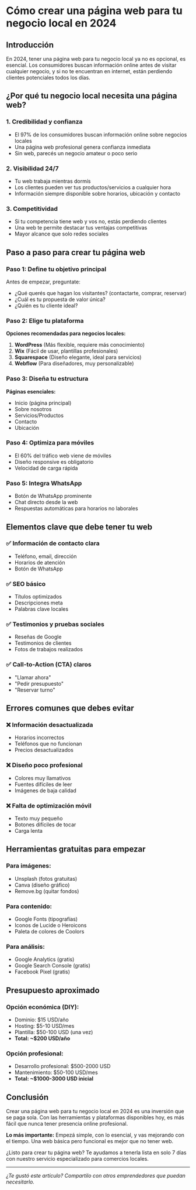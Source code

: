 # Cómo crear una página web para tu negocio local en 2024

## Introducción

En 2024, tener una página web para tu negocio local ya no es opcional, es esencial. Los consumidores buscan información online antes de visitar cualquier negocio, y si no te encuentran en internet, están perdiendo clientes potenciales todos los días.

## ¿Por qué tu negocio local necesita una página web?

### 1. **Credibilidad y confianza**
- El 97% de los consumidores buscan información online sobre negocios locales
- Una página web profesional genera confianza inmediata
- Sin web, parecés un negocio amateur o poco serio

### 2. **Visibilidad 24/7**
- Tu web trabaja mientras dormís
- Los clientes pueden ver tus productos/servicios a cualquier hora
- Información siempre disponible sobre horarios, ubicación y contacto

### 3. **Competitividad**
- Si tu competencia tiene web y vos no, estás perdiendo clientes
- Una web te permite destacar tus ventajas competitivas
- Mayor alcance que solo redes sociales

## Paso a paso para crear tu página web

### Paso 1: Define tu objetivo principal
Antes de empezar, preguntate:
- ¿Qué querés que hagan los visitantes? (contactarte, comprar, reservar)
- ¿Cuál es tu propuesta de valor única?
- ¿Quién es tu cliente ideal?

### Paso 2: Elige tu plataforma
**Opciones recomendadas para negocios locales:**

1. **WordPress** (Más flexible, requiere más conocimiento)
2. **Wix** (Fácil de usar, plantillas profesionales)
3. **Squarespace** (Diseño elegante, ideal para servicios)
4. **Webflow** (Para diseñadores, muy personalizable)

### Paso 3: Diseña tu estructura
**Páginas esenciales:**
- Inicio (página principal)
- Sobre nosotros
- Servicios/Productos
- Contacto
- Ubicación

### Paso 4: Optimiza para móviles
- El 60% del tráfico web viene de móviles
- Diseño responsive es obligatorio
- Velocidad de carga rápida

### Paso 5: Integra WhatsApp
- Botón de WhatsApp prominente
- Chat directo desde la web
- Respuestas automáticas para horarios no laborales

## Elementos clave que debe tener tu web

### ✅ **Información de contacto clara**
- Teléfono, email, dirección
- Horarios de atención
- Botón de WhatsApp

### ✅ **SEO básico**
- Títulos optimizados
- Descripciones meta
- Palabras clave locales

### ✅ **Testimonios y pruebas sociales**
- Reseñas de Google
- Testimonios de clientes
- Fotos de trabajos realizados

### ✅ **Call-to-Action (CTA) claros**
- "Llamar ahora"
- "Pedir presupuesto"
- "Reservar turno"

## Errores comunes que debes evitar

### ❌ **Información desactualizada**
- Horarios incorrectos
- Teléfonos que no funcionan
- Precios desactualizados

### ❌ **Diseño poco profesional**
- Colores muy llamativos
- Fuentes difíciles de leer
- Imágenes de baja calidad

### ❌ **Falta de optimización móvil**
- Texto muy pequeño
- Botones difíciles de tocar
- Carga lenta

## Herramientas gratuitas para empezar

### **Para imágenes:**
- Unsplash (fotos gratuitas)
- Canva (diseño gráfico)
- Remove.bg (quitar fondos)

### **Para contenido:**
- Google Fonts (tipografías)
- Iconos de Lucide o Heroicons
- Paleta de colores de Coolors

### **Para análisis:**
- Google Analytics (gratis)
- Google Search Console (gratis)
- Facebook Pixel (gratis)

## Presupuesto aproximado

### **Opción económica (DIY):**
- Dominio: $15 USD/año
- Hosting: $5-10 USD/mes
- Plantilla: $50-100 USD (una vez)
- **Total: ~$200 USD/año**

### **Opción profesional:**
- Desarrollo profesional: $500-2000 USD
- Mantenimiento: $50-100 USD/mes
- **Total: ~$1000-3000 USD inicial**

## Conclusión

Crear una página web para tu negocio local en 2024 es una inversión que se paga sola. Con las herramientas y plataformas disponibles hoy, es más fácil que nunca tener presencia online profesional.

**Lo más importante:** Empezá simple, con lo esencial, y vas mejorando con el tiempo. Una web básica pero funcional es mejor que no tener web.

¿Listo para crear tu página web? Te ayudamos a tenerla lista en solo 7 días con nuestro servicio especializado para comercios locales.

---

*¿Te gustó este artículo? Compartilo con otros emprendedores que puedan necesitarlo.*
